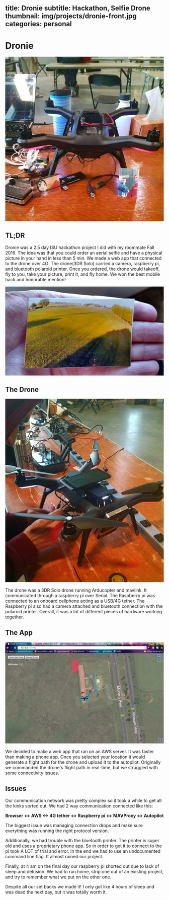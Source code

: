 title: Dronie
subtitle: Hackathon, Selfie Drone
thumbnail: img/projects/dronie-front.jpg
categories: personal
---

# Dronie

![dronie](img/projects/dronie-front.jpg)

## TL;DR
Dronie was a 2.5 day ISU hackathon project I did with my roommate Fall 2016. The idea was that you could order an aerial selfie and have a physical picture in your hand in less than 5 min. We made a web app that connected to the drone over 4G. The drone(3DR Solo) carried a camera, raspberry pi, and bluetooth polaroid printer. Once you ordered, the drone would takeoff, fly to you, take your picture, print it, and fly home. We won the best mobile hack and honorable mention!

![drone](img/projects/dronie-print.jpg)


## The Drone

![drone](img/projects/dronie-iso.jpg)

The drone was a 3DR Solo drone running Arducopter and mavlink. It communicated through a raspberry pi over Serial. The Raspberry pi was connected to an onboard cellphone acting as a USB/4G tether. The Raspberry pi also had a camera attached and bluetooth connection with the polaroid printer. Overall, it was a lot of different pieces of hardware working together.

## The App

![app](img/projects/dronie-map.png)

We decided to make a web app that ran on an AWS server. It was faster than making a phone app. Once you selected your location it would generate a flight path for the drone and upload it to the autopilot. Originally we commanded the drone's flight path in real-time, but we struggled with some connectivity issues.

## Issues
Our communication network was pretty complex so it took a while to get all the kinks sorted out. We had 2 way communication connected like this:

**Browser <-> AWS <-> 4G tether <-> Raspberry pi <-> MAVProxy <-> Autopilot**

The biggest issue was managing connection drops and make sure everything was running the right protocol version.

Additionally, we had trouble with the bluetooth printer. The printer is super old and uses a proprietary phone app. So in order to get it to connect to the pi took A LOT of trial and error. In the end we had to use an undocumented command line flag. It almost ruined our project.

Finally, at 4 am on the final day our raspberry pi shorted out due to lack of sleep and delusion. We had to run home, strip one out of an existing project, and try to remember what we put on the other one.

Despite all our set backs we made it! I only got like 4 hours of sleep and was dead the next day, but it was totally worth it.
